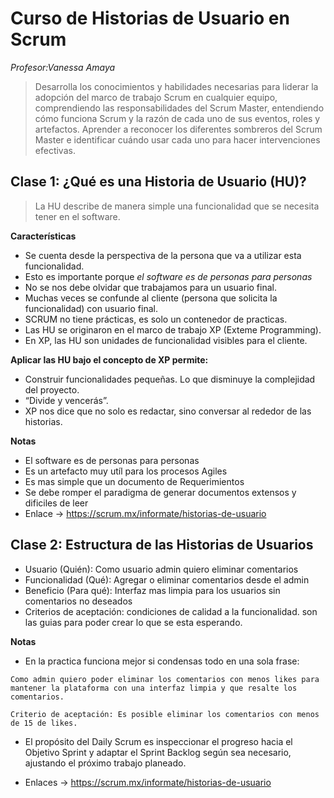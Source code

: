 # Curso de Historias de Usuario en Scrum 
*Profesor:Vanessa Amaya*
> Desarrolla los conocimientos y habilidades necesarias para liderar la adopción del marco de trabajo Scrum en cualquier equipo, comprendiendo las responsabilidades del Scrum Master, entendiendo cómo funciona Scrum y la razón de cada uno de sus eventos, roles y artefactos. Aprender a reconocer los diferentes sombreros del Scrum Master e identificar cuándo usar cada uno para hacer intervenciones efectivas.
>


## Clase 1: ¿Qué es una Historia de Usuario (HU)?

> La HU describe de manera simple una funcionalidad que se necesita tener en el software.

**Características**
- Se cuenta desde la perspectiva de la persona que va a utilizar esta funcionalidad.
- Esto es importante porque *el software es de personas para personas*
- No se nos debe olvidar que trabajamos para un usuario final.
- Muchas veces se confunde al cliente (persona que solicita la funcionalidad) con usuario final.
- SCRUM no tiene prácticas, es solo un contenedor de practicas.
- Las HU se originaron en el marco de trabajo XP (Exteme Programming).
- En XP, las HU son unidades de funcionalidad visibles para el cliente.

**Aplicar las HU bajo el concepto de XP permite:**
- Construir funcionalidades pequeñas. Lo que disminuye la complejidad del proyecto.
- “Divide y vencerás”.
- XP nos dice que no solo es redactar, sino conversar al rededor de las historias.

**Notas**
- El software es de personas para personas
- Es un artefacto muy utíl para los procesos Agiles
- Es mas simple que un documento de Requerimientos
- Se debe romper el paradigma de generar documentos extensos y dificiles de leer 
- Enlace -> https://scrum.mx/informate/historias-de-usuario

## Clase 2: Estructura de las Historias de Usuarios

- Usuario (Quién): Como usuario admin quiero eliminar comentarios 
- Funcionalidad (Qué): Agregar o eliminar comentarios desde el admin
- Beneficio (Para qué): Interfaz mas limpia para los usuarios sin comentarios no deseados
- Criterios de aceptación: condiciones de calidad a la funcionalidad. son las guias para poder crear lo que se esta esperando.

**Notas**
- En la practica funciona mejor si condensas todo en una sola frase:
```
Como admin quiero poder eliminar los comentarios con menos likes para mantener la plataforma con una interfaz limpia y que resalte los comentarios.

Criterio de aceptación: Es posible eliminar los comentarios con menos de 15 de likes.
```
- El propósito del Daily Scrum es inspeccionar el progreso hacia el Objetivo Sprint y adaptar el Sprint
Backlog según sea necesario, ajustando el próximo trabajo planeado.

- Enlaces -> https://scrum.mx/informate/historias-de-usuario

